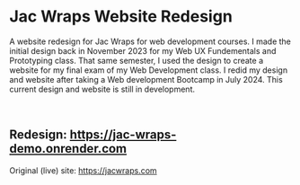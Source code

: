 # Jac Wraps Website Redesign
A website redesign for Jac Wraps for web development courses. I made the initial design back in November 2023 for my Web UX Fundementals and Prototyping class. 
That same semester, I used the design to create a website for my final exam of my Web Development class. 
I redid my design and website after taking a Web development Bootcamp in July 2024. This current design and website is still in development. 

<br>

## **Redesign: https://jac-wraps-demo.onrender.com**
Original (live) site: https://jacwraps.com

